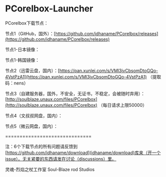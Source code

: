 # PCorelbox-Launcher

PCorelbox下载节点：

节点1（GitHub，国外）：[https://github.com/idhaname/PCorelbox/releases](https://github.com/idhaname/PCorelbox/releases)

节点1-日本镜像：

节点1-韩国镜像：

节点2（迅雷云盘，国内）：[https://pan.xunlei.com/s/VMl3jvCbsomDtoGQo-4VstPzA1](https://pan.xunlei.com/s/VMl3jvCbsomDtoGQo-4VstPzA1) （提取码：nens）

节点3（自建服务器，国外，不安全，无证书，不稳定，会被随时弃用）：[http://soulblaze.unaux.com/files/PCorelbox](http://soulblaze.unaux.com/files/PCorelbox) （每日请求上限50000）

节点4（文叔叔网盘，国内）：

节点5（微云网盘，国内）：

==============================

注：6个下载节点的所有问题请反馈到[https://github.com/idhaname/download](idhaname/download)库来（开一个issue）。无关紧要的东西请发在讨论（discussions）里。

灵魂-烈焰之杖工作室 Soul-Blaze rod Studios
